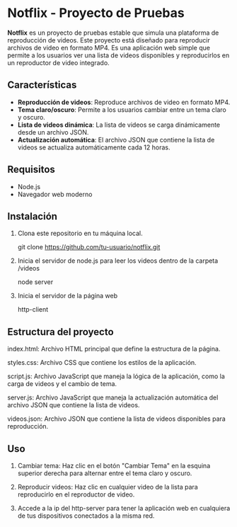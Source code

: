 # Notflix - Proyecto de Pruebas

**Notflix** es un proyecto de pruebas estable que simula una plataforma de reproducción de videos. Este proyecto está diseñado para reproducir archivos de video en formato MP4. Es una aplicación web simple que permite a los usuarios ver una lista de videos disponibles y reproducirlos en un reproductor de video integrado.

## Características

- **Reproducción de videos**: Reproduce archivos de video en formato MP4.
- **Tema claro/oscuro**: Permite a los usuarios cambiar entre un tema claro y oscuro.
- **Lista de videos dinámica**: La lista de videos se carga dinámicamente desde un archivo JSON.
- **Actualización automática**: El archivo JSON que contiene la lista de videos se actualiza automáticamente cada 12 horas.

## Requisitos

- Node.js
- Navegador web moderno

## Instalación

1. Clona este repositorio en tu máquina local.
   
   git clone https://github.com/tu-usuario/notflix.git

2. Inicia el servidor de node.js para leer los videos dentro de la carpeta /videos
    
    node server

3. Inicia el servidor de la página web

    http-client

## Estructura del proyecto

index.html: Archivo HTML principal que define la estructura de la página.

styles.css: Archivo CSS que contiene los estilos de la aplicación.

script.js: Archivo JavaScript que maneja la lógica de la aplicación, como la carga de videos y el cambio de tema.

server.js: Archivo JavaScript que maneja la actualización automática del archivo JSON que contiene la lista de videos.

videos.json: Archivo JSON que contiene la lista de videos disponibles para reproducción.

## Uso

1. Cambiar tema: Haz clic en el botón "Cambiar Tema" en la esquina superior derecha para alternar entre el tema claro y oscuro.

2. Reproducir videos: Haz clic en cualquier video de la lista para reproducirlo en el reproductor de video.

3. Accede a la ip del http-server para tener la aplicación web en cualquiera de tus dispositivos conectados a la misma red.